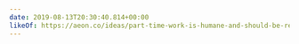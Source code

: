 ```yaml
---
date: 2019-08-13T20:30:40.814+00:00
likeOf: https://aeon.co/ideas/part-time-work-is-humane-and-should-be-respected-and-encouraged
---
```

